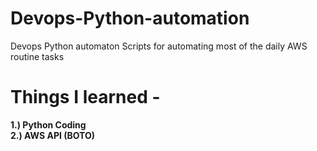 # Devops-Python-automation
Devops Python automaton Scripts for automating most of the daily AWS routine tasks 

<h1> Things I learned - </h1>

<b>1.) Python Coding <br>
2.) AWS API (BOTO)</b>
